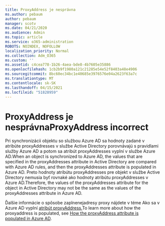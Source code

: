 ```yaml
---
title: ProxyAddress je nesprávna
ms.author: pebaum
author: pebaum
manager: scotv
ms.date: 04/21/2020
ms.audience: Admin
ms.topic: article
ms.service: o365-administration
ROBOTS: NOINDEX, NOFOLLOW
localization_priority: Normal
ms.collection: Adm_O365
ms.custom: ''
ms.assetid: c4cea778-1b26-4aea-bde8-4b7605e35886
ms.openlocfilehash: 1cb2b9f1980a121c21285e54e52f8403a48e4906
ms.sourcegitcommit: 8bc60ec34bc1e40685e3976576e04a2623f63a7c
ms.translationtype: MT
ms.contentlocale: sk-SK
ms.lasthandoff: 04/15/2021
ms.locfileid: "51828959"
---
```

# <a name="proxyaddress-incorrect"></a><span data-ttu-id="93b84-102">ProxyAddress je nesprávna</span><span class="sxs-lookup"><span data-stu-id="93b84-102">ProxyAddress incorrect</span></span>

<span data-ttu-id="93b84-103">Pri synchronizácii objektu so službou Azure AD sa hodnoty zadané v atribúte proxyAddresses v službe Active Directory porovnávajú s pravidlami služby Azure AD a potom sa atribút proxyAddresses vyplní v službe Azure AD.</span><span class="sxs-lookup"><span data-stu-id="93b84-103">When an object is synchronized to Azure AD, the values that are specified in the proxyAddresses attribute in Active Directory are compared with Azure AD rules, and then the proxyAddresses attribute is populated in Azure AD.</span></span> <span data-ttu-id="93b84-104">Preto hodnoty atribútu proxyAddresses pre objekt v službe Active Directory nemusia byť rovnaké ako hodnoty atribútu proxyAddresses v Azure AD.</span><span class="sxs-lookup"><span data-stu-id="93b84-104">Therefore, the values of the proxyAddresses attribute for the object in Active Directory may not be the same as the values of the proxyAddresses attribute in Azure AD.</span></span>
  
<span data-ttu-id="93b84-105">Ďalšie informácie o spôsobe zaplnenejadresy proxy nájdete v téme Ako sa v Azure AD vyplní [atribút proxyAddress.](https://support.microsoft.com/help/3190357/how-the-proxyaddresses-attribute-is-populated-in-azure-ad)</span><span class="sxs-lookup"><span data-stu-id="93b84-105">To learn more about how the proxyaddress is populated, see [How the proxyAddress attribute is populated in Azure AD](https://support.microsoft.com/help/3190357/how-the-proxyaddresses-attribute-is-populated-in-azure-ad).</span></span>
  

